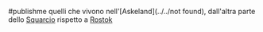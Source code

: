 #publishme quelli che vivono nell'[Askeland](../../not found), dall'altra parte dello [Squarcio](../events/Squarcio.md) rispetto a [Rostok](../places/Rostok.md)